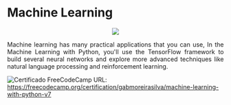 # Machine Learning
<p align="center"><img src="https://www.tensorflow.org/site-assets/images/marketing/icon/icon-all-tensorflow-white.png?hl=pt-br"></p>
<p align="justify">Machine learning has many practical applications that you can use, In the Machine Learning with Python, you'll use the TensorFlow framework to build several neural networks and explore more advanced techniques like natural language processing and reinforcement learning.</p>


![Certificado FreeCodeCamp](https://github.com/GabMoreiraSilva/Machine-Learning-FreeCodeCamp/blob/main/_img/Screenshot%202021-08-12%20at%2002-13-09%20freeCodeCamp%20org.png?raw=true)
URL: https://freecodecamp.org/certification/gabmoreirasilva/machine-learning-with-python-v7
